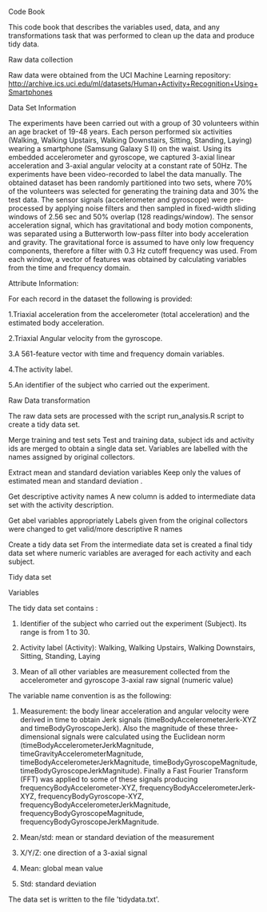 
Code Book

This code book that describes the variables used, data, and any transformations task that was performed to clean up the data and produce tidy data.



Raw data collection

Raw data were obtained from the UCI Machine Learning repository: http://archive.ics.uci.edu/ml/datasets/Human+Activity+Recognition+Using+Smartphones 


Data Set Information

The experiments have been carried out with a group of 30 volunteers within an age bracket of 19-48 years. Each person performed six activities (Walking, Walking Upstairs, Walking Downstairs, Sitting, Standing, Laying) wearing a smartphone (Samsung Galaxy S II) on the waist. Using its embedded accelerometer and gyroscope, we captured 3-axial linear acceleration and 3-axial angular velocity at a constant rate of 50Hz. The experiments have been video-recorded to label the data manually. The obtained dataset has been randomly partitioned into two sets, where 70% of the volunteers was selected for generating the training data and 30% the test data.
The sensor signals (accelerometer and gyroscope) were pre-processed by applying noise filters and then sampled in fixed-width sliding windows of 2.56 sec and 50% overlap (128 readings/window). The sensor acceleration signal, which has gravitational and body motion components, was separated using a Butterworth low-pass filter into body acceleration and gravity. The gravitational force is assumed to have only low frequency components, therefore a filter with 0.3 Hz cutoff frequency was used. From each window, a vector of features was obtained by calculating variables from the time and frequency domain. 


Attribute Information:

For each record in the dataset the following is provided:

1.Triaxial acceleration from the accelerometer (total acceleration) and the estimated body acceleration.

2.Triaxial Angular velocity from the gyroscope.

3.A 561-feature vector with time and frequency domain variables.

4.The activity label.

5.An identifier of the subject who carried out the experiment. 


Raw Data transformation

The raw data sets are processed with the script run_analysis.R script to create a tidy data set.

Merge training and test sets Test and training data, subject ids and activity ids are merged to obtain a single data set. Variables are labelled with the names assigned by original collectors.

Extract mean and standard deviation variables Keep only the values of estimated mean and standard deviation .

Get descriptive activity names A new column is added to intermediate data set with the activity description.

Get abel variables appropriately Labels given from the original collectors were changed to get valid/more descriptive R names 

Create a tidy data set From the intermediate data set is created a final tidy data set where numeric variables are averaged for each activity and each subject.


Tidy data set

Variables

The tidy data set contains :

1. Identifier of the subject who carried out the experiment (Subject). Its range is from 1 to 30. 

2. Activity label (Activity): Walking, Walking Upstairs, Walking Downstairs, Sitting, Standing, Laying

3. Mean of all other variables are measurement collected from the accelerometer and gyroscope 3-axial raw signal (numeric value)

The variable name convention is as the following:

1. Measurement: the body linear acceleration and angular velocity were derived in time to obtain Jerk signals (timeBodyAccelerometerJerk-XYZ and timeBodyGyroscopeJerk). Also the magnitude of these three-dimensional signals were calculated using the Euclidean norm (timeBodyAccelerometerJerkMagnitude, timeGravityAccelerometerMagnitude, timeBodyAccelerometerJerkMagnitude, timeBodyGyroscopeMagnitude, timeBodyGyroscopeJerkMagnitude). Finally a Fast Fourier Transform (FFT) was applied to some of these signals producing frequencyBodyAccelerometer-XYZ, frequencyBodyAccelerometerJerk-XYZ, frequencyBodyGyroscope-XYZ, frequencyBodyAccelerometerJerkMagnitude, frequencyBodyGyroscopeMagnitude, frequencyBodyGyroscopeJerkMagnitude. 

2. Mean/std: mean or standard deviation of the measurement

3. X/Y/Z: one direction of a 3-axial signal

4. Mean: global mean value

5. Std: standard deviation

The data set is written to the file 'tidydata.txt'.
